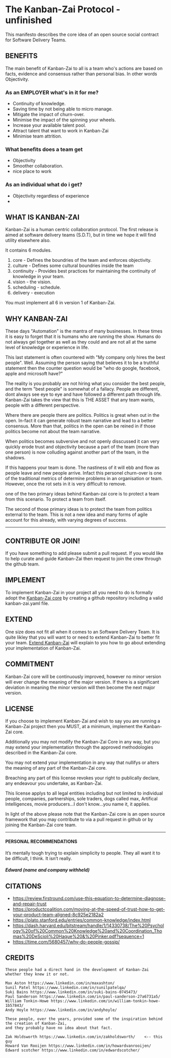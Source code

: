 # The Kanban-Zai Protocol - unfinished

This manifesto describes the core idea of an open source social contract for Software Delivery Teams.


## BENEFITS

The main benefit of Kanban-Zai to all is a team who's actions are based on facts, evidence and consensus rather 
than personal bias.  In other words Objectivity.

### As an EMPLOYER what's in it for me?
* Continuity of knowledge.
* Saving time by not being able to micro manage.
* Mitigate the impact of churn-over.
* Minimise the impact of the spinning your wheels.
* Increase your available talent pool.
* Attract talent that want to work in Kanban-Zai
* Minimise team attrition.


### What benefits does a team get
* Objectivity
* Smoother collaboration.
* nice place to work

### As an individual what do i get?
* Objectivity regardless of experience
* 


## WHAT IS KANBAN-ZAI

Kanban-Zai is a human centric collaboration protocol.  The first release is aimed at software delivery teams (S.D.T), but
in time we hope it will find utility elsewhere also.

It contains 6 modules.

1. core       - Defines the boundries of the team and enforces objectivity.
2. culture    - Defines some cultural boundries inside the team
3. continuity - Provides best practices for maintaining the continuity of knowledge in your team.
4. vision     - the vision.
5. scheduling - schedule.
6. delivery   - execution

You must implement all 6 in version 1 of Kanban-Zai.

## WHY KANBAN-ZAI

These days "Automation" is the mantra of many businesses.  In these times it is easy to forget that it is humans who
are running the show.  Humans do not always gel together as well as they could and are not all at the same level of
knowledge or experience in life.

This last statement is often countered with "My company only hires the best people".   Well.  Assuming the person
saying that believes it to be a truthful statement then the counter question would be "who do google, facebook, apple 
and microsoft have?"

The reality is you probably are not hiring what you consider the best people, and the term "best people" is somewhat of
a fallacy.  People are different, dont always see eye to eye and have followed a different path through life.  
Kanban-Zai takes the view that this is THE ASSET that any team wants, people with a different perspective.

Where there are people there are politics.  Politics is great when out in the open.  In-fact it can generate robust
team narrative and lead to a better consensus.  More than that, politics in the open can be reined in if those politics 
become not about the team narrative.

When politics becomes subversive and not openly disscussed it can very quickly erode trust and objectivity because 
a part of the team (more than one person) is now colluding against another part of the team, in the shadows.

If this happens your team is done.  The nastiness of it will ebb and flow as people leave and new people arrive. Infact
 this personel churn-over is one of the traditional metrics of determine problems in an organisation or team.  However, 
once the rot sets in it is very difficult to remove.

one of the two primary ideas behind Kanban-zai core is to protect a team from this scenario.  To protect a team 
from itself.

The second of those primary ideas is to protect the team from politics external to the team.  This is not a new idea
and many forms of agile account for this already, with varying degrees of success.

---

## CONTRIBUTE OR JOIN!

If you have something to add please submit a pull request. If you would like to help curate and guide Kanban-Zai then
 request to join the crew through the github team.

## IMPLEMENT

To implement Kanban-Zai in your project all you need to do is formally adopt the [Kanban-Zai core](https://github.com/Kanban-Zai/kanban-zai-core/blob/main/modules/0-core.md) 
by creating a github repository including a valid kanban-zai.yaml file.

## EXTEND

One size does not fit all when it comes to an Software Delivery Team.  It is quite likley that you will want to or 
need to extend Kanban-Zai to better fit your team. [Extend Kanban-Zai](https://github.com/Kanban-Zai/kanban-zai-core/blob/main/4-extend.md) will explain to you how to go about extending your implementation of Kanban-Zai.
 
## COMMITMENT

Kanban-Zai core will be continuously improved, however no minor version will ever change the meaning of the major 
version.  If there is a significant deviation in meaning the minor version will then become the next major version.

## LICENSE

If you choose to implement Kanban-Zai and wish to say you are running a Kanban-Zai project then you MUST, at a minimum, 
implement the Kanban-Zai core.

Additionally you may not modify the Kanban-Zai Core in any way, but you may extend your implementation through the 
approved methodologies described in the Kanban-Zai core.

You may not extend your implementation in any way that nullifys or alters the meaning of any part of the Kanban-Zai core.

Breaching any part of this license revokes your right to publically declare, any endeavour you undertake, as Kanban-Zai.

This license applys to all legal entities including but not limited to individual people, companies, partnerships, 
sole traders, dogs called max, Artifical Intelligences, movie producers...I don't know...you name it, it applies.

In light of the above please note that the Kanban-Zai core is an open source framework that you may contribute to via 
a pull request in github or by joining the Kanban-Zai core team.

---

#### PERSONAL RECOMMENDATIONS

It’s mentally tough trying to explain simplicity to people. 
They all want it to be difficult, I think. It isn’t really.
##### Edward (name and company withheld)


## CITATIONS

* https://review.firstround.com/use-this-equation-to-determine-diagnose-and-repair-trust
* https://productcoalition.com/moving-at-the-speed-of-trust-how-to-get-your-product-team-aligned-8c925e2182a2
* https://plato.stanford.edu/entries/common-knowledge/index.html
* https://dash.harvard.edu/bitstream/handle/1/14330738/The%20Psychology%20of%20Common%20Knowledge%20and%20Coordination_Thomas%20DeScioli%20Haque%20&%20Pinker.pdf?sequence=1
* https://time.com/5680457/why-do-people-gossip/

## CREDITS

    These people had a direct hand in the development of Kanban-Zai whether they knew it or not.
    
    Max Aston https://www.linkedin.com/in/maxashton/
    Sunil Patel https://www.linkedin.com/in/sunilpatelqa/
    Suki Bains https://www.linkedin.com/in/suki-bains-0745473/
    Paul Sanderson https://www.linkedin.com/in/paul-sanderson-27a6731a5/
    William Tonkin-Howe https://www.linkedin.com/in/william-tonkin-howe-1b57843/
    Andy Hoyle https://www.linkedin.com/in/andyhoyle/
    
    These people, over the years, provided some of the inspiration behind the creation of Kanban-Zai,
    and they probably have no idea about that fact.
    
    Zak Holdsworth https://www.linkedin.com/in/zakholdsworth/    <-- this guy
    Howard Van Rooijen https://www.linkedin.com/in/howardvanrooijen/
    Edward scotcher https://www.linkedin.com/in/edwardscotcher/